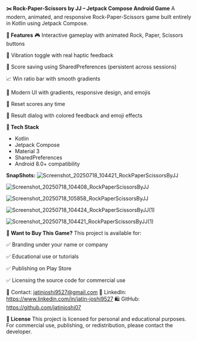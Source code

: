 **✂️ Rock-Paper-Scissors by JJ – Jetpack Compose Android Game**
A modern, animated, and responsive Rock-Paper-Scissors game built entirely in Kotlin using Jetpack Compose.

**📱 Features**
🎮 Interactive gameplay with animated Rock, Paper, Scissors buttons

📳 Vibration toggle with real haptic feedback

🧠 Score saving using SharedPreferences (persistent across sessions)

📈 Win ratio bar with smooth gradients

🎨 Modern UI with gradients, responsive design, and emojis

🔄 Reset scores any time

🎉 Result dialog with colored feedback and emoji effects

**🔧 Tech Stack**
- Kotlin
- Jetpack Compose
- Material 3
- SharedPreferences
- Android 8.0+ compatibility




**SnapShots:**
![Screenshot_20250718_104421_RockPaperScissorsByJJ](https://github.com/user-attachments/assets/c99d62e1-e216-48bc-a61e-ce3363fadd71)

![Screenshot_20250718_104408_RockPaperScissorsByJJ](https://github.com/user-attachments/assets/6b7f24c7-1cc7-4af7-874c-3860ee4b680f)

![Screenshot_20250718_105858_RockPaperScissorsByJJ](https://github.com/user-attachments/assets/cf9637ee-9cdd-4e87-968b-ecfdae9cbed7)

![Screenshot_20250718_104424_RockPaperScissorsByJJ(1)](https://github.com/user-attachments/assets/844a92e8-2c68-4ae3-8bea-918dd75516f7)

![Screenshot_20250718_104421_RockPaperScissorsByJJ(1)](https://github.com/user-attachments/assets/5d7dc38b-f1bd-42e6-9f16-4e02499c36e4)



**🛒 Want to Buy This Game?**
This project is available for:

✅ Branding under your name or company

✅ Educational use or tutorials

✅ Publishing on Play Store

✅ Licensing the source code for commercial use

📩 Contact: jatinjoshi9527@gmail.com
🔗 LinkedIn: https://www.linkedin.com/in/jatin-joshi9527
🛍️ GitHub: https://github.com/jatinjoshi07

**📝 License**
This project is licensed for personal and educational purposes.
For commercial use, publishing, or redistribution, please contact the developer.
